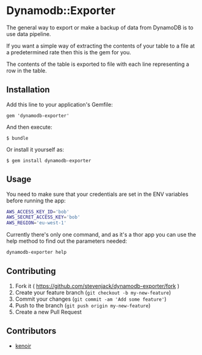 # Dynamodb::Exporter

The general way to export or make a backup of data from DynamoDB is to use data pipeline. 

If you want a simple way of extracting the contents of your table to a file at a predetermined rate then this is the gem for you.

The contents of the table is exported to file with each line representing a row in the table.

## Installation

Add this line to your application's Gemfile:

    gem 'dynamodb-exporter'

And then execute:

    $ bundle

Or install it yourself as:

    $ gem install dynamodb-exporter

## Usage

You need to make sure that your credentials are set in the ENV variables before running the app:

```bash
AWS_ACCESS_KEY_ID='bob'
AWS_SECRET_ACCESS_KEY='bob'
AWS_REGION='eu-west-1'
```

Currently there's only one command, and as it's a thor app you can use the help method to find out the parameters needed:

```bash
dynamodb-exporter help
```

## Contributing

1. Fork it ( https://github.com/stevenjack/dynamodb-exporter/fork )
2. Create your feature branch (`git checkout -b my-new-feature`)
3. Commit your changes (`git commit -am 'Add some feature'`)
4. Push to the branch (`git push origin my-new-feature`)
5. Create a new Pull Request

## Contributors

* [kenoir](https://www.github.com/kenoir)
